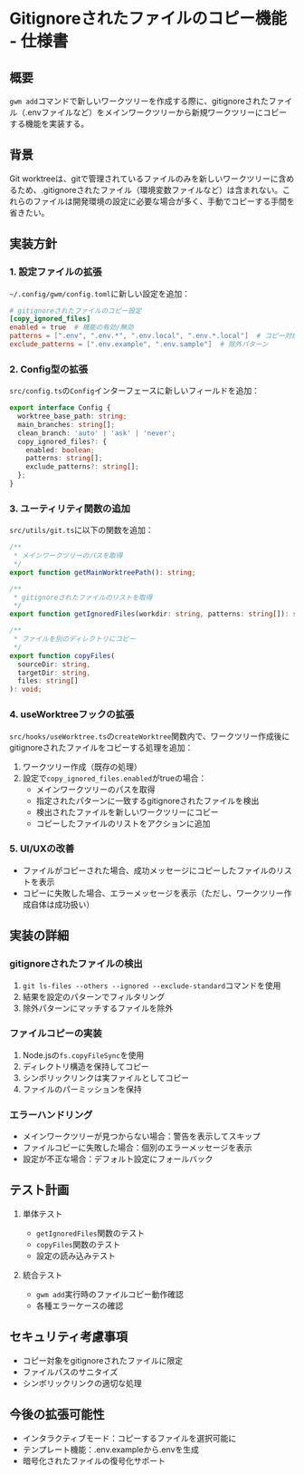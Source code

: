 # Gitignoreされたファイルのコピー機能 - 仕様書

## 概要

`gwm add`コマンドで新しいワークツリーを作成する際に、gitignoreされたファイル（.envファイルなど）をメインワークツリーから新規ワークツリーにコピーする機能を実装する。

## 背景

Git worktreeは、gitで管理されているファイルのみを新しいワークツリーに含めるため、.gitignoreされたファイル（環境変数ファイルなど）は含まれない。これらのファイルは開発環境の設定に必要な場合が多く、手動でコピーする手間を省きたい。

## 実装方針

### 1. 設定ファイルの拡張

`~/.config/gwm/config.toml`に新しい設定を追加：

```toml
# gitignoreされたファイルのコピー設定
[copy_ignored_files]
enabled = true  # 機能の有効/無効
patterns = [".env", ".env.*", ".env.local", ".env.*.local"]  # コピー対象のファイルパターン
exclude_patterns = [".env.example", ".env.sample"]  # 除外パターン
```

### 2. Config型の拡張

`src/config.ts`の`Config`インターフェースに新しいフィールドを追加：

```typescript
export interface Config {
  worktree_base_path: string;
  main_branches: string[];
  clean_branch: 'auto' | 'ask' | 'never';
  copy_ignored_files?: {
    enabled: boolean;
    patterns: string[];
    exclude_patterns?: string[];
  };
}
```

### 3. ユーティリティ関数の追加

`src/utils/git.ts`に以下の関数を追加：

```typescript
/**
 * メインワークツリーのパスを取得
 */
export function getMainWorktreePath(): string;

/**
 * gitignoreされたファイルのリストを取得
 */
export function getIgnoredFiles(workdir: string, patterns: string[]): string[];

/**
 * ファイルを別のディレクトリにコピー
 */
export function copyFiles(
  sourceDir: string,
  targetDir: string,
  files: string[]
): void;
```

### 4. useWorktreeフックの拡張

`src/hooks/useWorktree.ts`の`createWorktree`関数内で、ワークツリー作成後にgitignoreされたファイルをコピーする処理を追加：

1. ワークツリー作成（既存の処理）
2. 設定で`copy_ignored_files.enabled`がtrueの場合：
   - メインワークツリーのパスを取得
   - 指定されたパターンに一致するgitignoreされたファイルを検出
   - 検出されたファイルを新しいワークツリーにコピー
   - コピーしたファイルのリストをアクションに追加

### 5. UI/UXの改善

- ファイルがコピーされた場合、成功メッセージにコピーしたファイルのリストを表示
- コピーに失敗した場合、エラーメッセージを表示（ただし、ワークツリー作成自体は成功扱い）

## 実装の詳細

### gitignoreされたファイルの検出

1. `git ls-files --others --ignored --exclude-standard`コマンドを使用
2. 結果を設定のパターンでフィルタリング
3. 除外パターンにマッチするファイルを除外

### ファイルコピーの実装

1. Node.jsの`fs.copyFileSync`を使用
2. ディレクトリ構造を保持してコピー
3. シンボリックリンクは実ファイルとしてコピー
4. ファイルのパーミッションを保持

### エラーハンドリング

- メインワークツリーが見つからない場合：警告を表示してスキップ
- ファイルコピーに失敗した場合：個別のエラーメッセージを表示
- 設定が不正な場合：デフォルト設定にフォールバック

## テスト計画

1. 単体テスト
   - `getIgnoredFiles`関数のテスト
   - `copyFiles`関数のテスト
   - 設定の読み込みテスト

2. 統合テスト
   - `gwm add`実行時のファイルコピー動作確認
   - 各種エラーケースの確認

## セキュリティ考慮事項

- コピー対象をgitignoreされたファイルに限定
- ファイルパスのサニタイズ
- シンボリックリンクの適切な処理

## 今後の拡張可能性

- インタラクティブモード：コピーするファイルを選択可能に
- テンプレート機能：.env.exampleから.envを生成
- 暗号化されたファイルの復号化サポート
